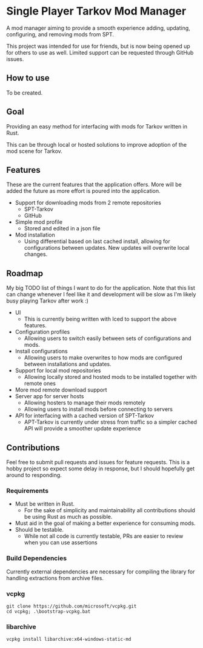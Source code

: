 # Single Player Tarkov Mod Manager
A mod manager aiming to provide a smooth experience 
adding, updating, configuring, and removing mods from SPT.

This project was intended for use for friends, but is now being 
opened up for others to use as well. Limited support can be
requested through GitHub issues.

## How to use

To be created.

## Goal
Providing an easy method for interfacing with mods for Tarkov written in Rust.

This can be through local or hosted solutions to improve adoption of the mod scene for Tarkov.

## Features
These are the current features that the application offers. More will be added the
future as more effort is poured into the application.

* Support for downloading mods from 2 remote repositories
  * SPT-Tarkov
  * GitHub
* Simple mod profile
  * Stored and edited in a json file
* Mod installation 
  * Using differential based on last cached install, allowing
for configurations between updates. New updates will overwrite 
local changes.

## Roadmap
My big TODO list of things I want to do for the application. Note that this list
can change whenever I feel like it and development will be slow as I'm likely busy 
playing Tarkov after work :)

* UI
    * This is currently being written with Iced to support the above features. 
* Configuration profiles
    * Allowing users to switch easily between sets of configurations and mods.
* Install configurations
    * Allowing users to make overwrites to how mods are configured between installations and updates. 
* Support for local mod repositories
    * Allowing locally stored and hosted mods to be installed together with remote ones
* More mod remote download support
* Server app for server hosts
  * Allowing hosters to manage their mods remotely
  * Allowing users to install mods before connecting to servers
* API for interfacing with a cached version of SPT-Tarkov
  * APT-Tarkov is currently under stress from traffic so a simpler cached API 
will provide a smoother update experience

## Contributions
Feel free to submit pull requests and issues for feature 
requests. This is a hobby project so expect some delay in response,
but I should hopefully get around to responding.

### Requirements
* Must be written in Rust.
  * For the sake of simplicity and maintainability all contributions should be
using Rust as much as possible.
* Must aid in the goal of making a better experience for consuming mods.
* Should be testable.
  * While not all code is currently testable, PRs are easier to review when you can use
assertions

### Build Dependencies
Currently external dependencies are necessary for compiling the library for handling
extractions from archive files.

### vcpkg
```PS
git clone https://github.com/microsoft/vcpkg.git
cd vcpkg; .\bootstrap-vcpkg.bat
```

### libarchive
```PS
vcpkg install libarchive:x64-windows-static-md
```